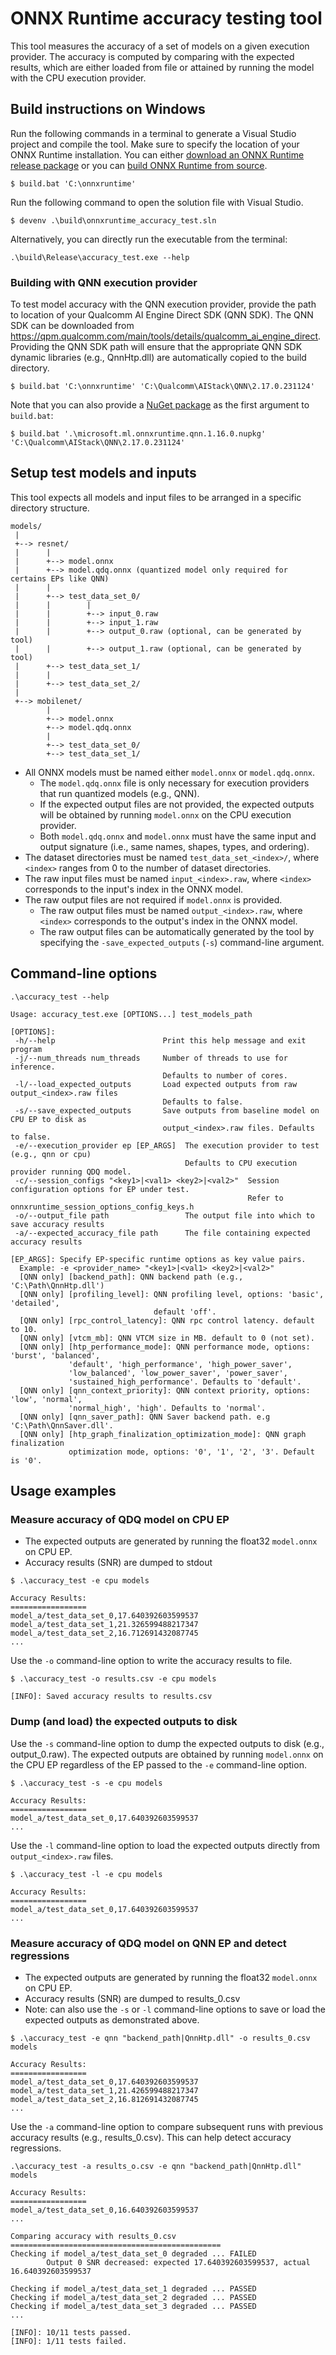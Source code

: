 # ONNX Runtime accuracy testing tool
This tool measures the accuracy of a set of models on a given execution provider. The accuracy is computed by comparing with the expected results, which are either loaded from file or attained by running the model with the CPU execution provider.

## Build instructions on Windows
Run the following commands in a terminal to generate a Visual Studio project and compile the tool. Make sure to specify the location of your ONNX Runtime installation. You can either [download an ONNX Runtime release package](https://github.com/microsoft/onnxruntime/releases/) or you can [build ONNX Runtime from source](https://www.onnxruntime.ai/docs/build/).

```shell
$ build.bat 'C:\onnxruntime'
```

Run the following command to open the solution file with Visual Studio.

```shell
$ devenv .\build\onnxruntime_accuracy_test.sln
```

Alternatively, you can directly run the executable from the terminal:

```shell
.\build\Release\accuracy_test.exe --help
```

### Building with QNN execution provider
To test model accuracy with the QNN execution provider, provide the path to location of your Qualcomm AI Engine Direct SDK (QNN SDK).
The QNN SDK can be downloaded from https://qpm.qualcomm.com/main/tools/details/qualcomm_ai_engine_direct.
Providing the QNN SDK path will ensure that the appropriate QNN SDK dynamic libraries (e.g., QnnHtp.dll) are automatically copied to the build directory.

```shell
$ build.bat 'C:\onnxruntime' 'C:\Qualcomm\AIStack\QNN\2.17.0.231124'
```


Note that you can also provide a [NuGet package](https://www.nuget.org/packages/Microsoft.ML.OnnxRuntime.QNN) as the first argument to `build.bat`:

```shell
$ build.bat '.\microsoft.ml.onnxruntime.qnn.1.16.0.nupkg' 'C:\Qualcomm\AIStack\QNN\2.17.0.231124'
```

## Setup test models and inputs
This tool expects all models and input files to be arranged in a specific directory structure.

```
models/
 |
 +--> resnet/
 |      |
 |      +--> model.onnx
 |      +--> model.qdq.onnx (quantized model only required for certains EPs like QNN)
 |      |
 |      +--> test_data_set_0/
 |      |        |
 |      |        +--> input_0.raw
 |      |        +--> input_1.raw
 |      |        +--> output_0.raw (optional, can be generated by tool)
 |      |        +--> output_1.raw (optional, can be generated by tool)
 |      +--> test_data_set_1/
 |      |
 |      +--> test_data_set_2/
 |
 +--> mobilenet/
        |
        +--> model.onnx
        +--> model.qdq.onnx
        |
        +--> test_data_set_0/
        +--> test_data_set_1/
```

- All ONNX models must be named either `model.onnx` or `model.qdq.onnx`.
  - The `model.qdq.onnx` file is only necessary for execution providers that run quantized models (e.g., QNN).
  - If the expected output files are not provided, the expected outputs will be obtained by running `model.onnx` on the CPU execution provider.
  - Both `model.qdq.onnx` and `model.onnx` must have the same input and output signature (i.e., same names, shapes, types, and ordering).
- The dataset directories must be named `test_data_set_<index>/`, where `<index>` ranges from 0 to the number of dataset directories.
- The raw input files must be named `input_<index>.raw`, where `<index>` corresponds to the input's index in the ONNX model.
- The raw output files are not required if `model.onnx` is provided.
  - The raw output files must be named `output_<index>.raw`, where `<index>` corresponds to the output's index in the ONNX model.
  - The raw output files can be automatically generated by the tool by specifying the `-save_expected_outputs` (`-s`) command-line argument.

## Command-line options
```shell
.\accuracy_test --help

Usage: accuracy_test.exe [OPTIONS...] test_models_path

[OPTIONS]:
 -h/--help                        Print this help message and exit program
 -j/--num_threads num_threads     Number of threads to use for inference.
                                  Defaults to number of cores.
 -l/--load_expected_outputs       Load expected outputs from raw output_<index>.raw files
                                  Defaults to false.
 -s/--save_expected_outputs       Save outputs from baseline model on CPU EP to disk as
                                  output_<index>.raw files. Defaults to false.
 -e/--execution_provider ep [EP_ARGS]  The execution provider to test (e.g., qnn or cpu)
                                       Defaults to CPU execution provider running QDQ model.
 -c/--session_configs "<key1>|<val1> <key2>|<val2>"  Session configuration options for EP under test.
                                                     Refer to onnxruntime_session_options_config_keys.h
 -o/--output_file path                 The output file into which to save accuracy results
 -a/--expected_accuracy_file path      The file containing expected accuracy results

[EP_ARGS]: Specify EP-specific runtime options as key value pairs.
  Example: -e <provider_name> "<key1>|<val1> <key2>|<val2>"
  [QNN only] [backend_path]: QNN backend path (e.g., 'C:\Path\QnnHtp.dll')
  [QNN only] [profiling_level]: QNN profiling level, options: 'basic', 'detailed',
                                default 'off'.
  [QNN only] [rpc_control_latency]: QNN rpc control latency. default to 10.
  [QNN only] [vtcm_mb]: QNN VTCM size in MB. default to 0 (not set).
  [QNN only] [htp_performance_mode]: QNN performance mode, options: 'burst', 'balanced',
             'default', 'high_performance', 'high_power_saver',
             'low_balanced', 'low_power_saver', 'power_saver',
             'sustained_high_performance'. Defaults to 'default'.
  [QNN only] [qnn_context_priority]: QNN context priority, options: 'low', 'normal',
             'normal_high', 'high'. Defaults to 'normal'.
  [QNN only] [qnn_saver_path]: QNN Saver backend path. e.g 'C:\Path\QnnSaver.dll'.
  [QNN only] [htp_graph_finalization_optimization_mode]: QNN graph finalization
             optimization mode, options: '0', '1', '2', '3'. Default is '0'.
```

## Usage examples
### Measure accuracy of QDQ model on CPU EP
- The expected outputs are generated by running the float32 `model.onnx` on CPU EP.
- Accuracy results (SNR) are dumped to stdout

```shell
$ .\accuracy_test -e cpu models

Accuracy Results:
=================
model_a/test_data_set_0,17.640392603599537
model_a/test_data_set_1,21.326599488217347
model_a/test_data_set_2,16.712691432087745
...
```

Use the `-o` command-line option to write the accuracy results to file.
```shell
$ .\accuracy_test -o results.csv -e cpu models

[INFO]: Saved accuracy results to results.csv
```

### Dump (and load) the expected outputs to disk
Use the `-s` command-line option to dump the expected outputs to disk (e.g., output_0.raw). The expected outputs are obtained by running `model.onnx` on the CPU EP regardless of the EP passed to the `-e` command-line option.
```shell
$ .\accuracy_test -s -e cpu models

Accuracy Results:
=================
model_a/test_data_set_0,17.640392603599537
...
```

Use the `-l` command-line option to load the expected outputs directly from `output_<index>.raw` files.
```shell
$ .\accuracy_test -l -e cpu models

Accuracy Results:
=================
model_a/test_data_set_0,17.640392603599537
...
```

### Measure accuracy of QDQ model on QNN EP and detect regressions
- The expected outputs are generated by running the float32 `model.onnx` on CPU EP.
- Accuracy results (SNR) are dumped to results_0.csv
- Note: can also use the `-s` or `-l` command-line options to save or load the expected outputs as demonstrated above.

```shell
$ .\accuracy_test -e qnn "backend_path|QnnHtp.dll" -o results_0.csv models

Accuracy Results:
=================
model_a/test_data_set_0,17.640392603599537
model_a/test_data_set_1,21.426599488217347
model_a/test_data_set_2,16.812691432087745
...
```

Use the `-a` command-line option to compare subsequent runs with previous accuracy results (e.g., results_0.csv). This can help detect accuracy regressions.

```shell
.\accuracy_test -a results_o.csv -e qnn "backend_path|QnnHtp.dll" models

Accuracy Results:
=================
model_a/test_data_set_0,16.640392603599537
...

Comparing accuracy with results_0.csv
===============================================
Checking if model_a/test_data_set_0 degraded ... FAILED
        Output 0 SNR decreased: expected 17.640392603599537, actual 16.640392603599537

Checking if model_a/test_data_set_1 degraded ... PASSED
Checking if model_a/test_data_set_2 degraded ... PASSED
Checking if model_a/test_data_set_3 degraded ... PASSED
...

[INFO]: 10/11 tests passed.
[INFO]: 1/11 tests failed.
```
